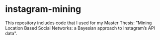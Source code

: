 # instagram-mining

This repository includes code that I used for my Master Thesis: "Mining Location Based Social Networks: a Bayesian approach to Instagram’s API data".
